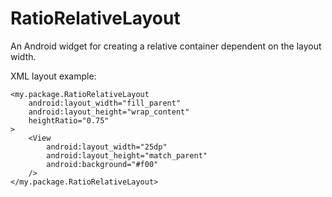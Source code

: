 RatioRelativeLayout
===================

An Android widget for creating a relative container dependent on the layout width.

XML layout example:

	<my.package.RatioRelativeLayout
		android:layout_width="fill_parent"
		android:layout_height="wrap_content"
		heightRatio="0.75"
	>
		<View
			android:layout_width="25dp"
			android:layout_height="match_parent"
			android:background="#f00"
		/>
	</my.package.RatioRelativeLayout>

